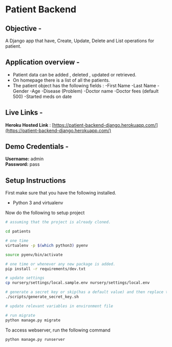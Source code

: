 # Patient Backend

## Objective -

A Django app that have, Create, Update, Delete and List operations for patient.

## Application overview -

- Patient data can be added , deleted , updated or retrieved.
- On homepage there is a list of all the patients.
- The patient object has the following fields :
  -First Name
  -Last Name
  -Gender
  -Age
  -Disease (Problem)
  -Doctor name
  -Doctor fees (default 500)
  -Started meds on date

## Live Links -

**Heroku Hosted Link** : [https://patient-backend-django.herokuapp.com/](https://patient-backend-django.herokuapp.com/)

## Demo Credentials -

**Username:** admin <br>
**Password:** pass

## Setup Instructions

First make sure that you have the following installed.

- Python 3 and virtualenv

Now do the following to setup project

```bash
# assuming that the project is already cloned.

cd patients

# one time
virtualenv -p $(which python3) pyenv

source pyenv/bin/activate

# one time or whenever any new package is added.
pip install -r requirements/dev.txt

# update settings
cp nursery/settings/local.sample.env nursery/settings/local.env

# generate a secret key or skip(has a default value) and then replace the value of `SECRET_KEY` in environment file(here local.env)
./scripts/generate_secret_key.sh

# update relevant variables in environment file

# run migrate
python manage.py migrate
```

To access webserver, run the following command

```bash
python manage.py runserver
```
